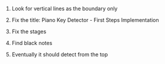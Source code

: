 1. Look for vertical lines as the boundary only
2. Fix the title: Piano Key Detector - First Steps Implementation
3. Fix the stages

4. Find black notes
5. Eventually it should detect from the top